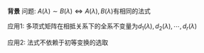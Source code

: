 **背景**
问题: $A(\lambda)\sim B(\lambda)\Leftrightarrow A(\lambda),B(\lambda)$有相同的法式

应用1: 多项式矩阵在相抵关系下的全系不变量为$d_1(\lambda),d_2(\lambda),\cdots,d_r(\lambda)$

应用2: 法式不依赖于初等变换的选取